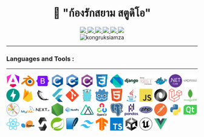 <h1 align="center">👋 "ก้องรักสยาม สตูดิโอ"</h1>
<div id="badges" align="center">
  <a href="https://www.facebook.com/KongRuksiamTutorial" target="_blank">
    <img src="https://img.shields.io/badge/Facebook-1877F2?style=for-the-badge&logo=facebook&logoColor=white"/>
  </a>
  <a href="https://www.youtube.com/@KongRuksiamOfficial" target="_blank">
    <img src="https://img.shields.io/badge/YouTube-FF0000?style=for-the-badge&logo=youtube&logoColor=white"/>
  </a>
    <a href="https://www.udemy.com/user/kong-ruksiam/" target="_blank">
    <img src="https://img.shields.io/badge/Udemy-A435F0?style=for-the-badge&logo=Udemy&logoColor=white"/>
  </a>
  <a href="https://medium.com/@kongruksiam" target="_blank">
    <img src="https://img.shields.io/badge/Medium-12100E?style=for-the-badge&logo=medium&logoColor=white"/>
  </a>
  <a href="https://codepen.io/kongruksiamstudio" target="_blank">
    <img src="https://img.shields.io/badge/Codepen-000000?style=for-the-badge&logo=codepen&logoColor=white"/>
  </a>
  <a href="https://www.tiktok.com/@kongruksiamstudio" target="_blank">
    <img src="https://img.shields.io/badge/TikTok-000000?style=for-the-badge&logo=tiktok&logoColor=white"/>
  </a>
  <br>
  <img src="https://komarev.com/ghpvc/?username=kongruksiamza&style=flat-square&color=blue" alt="kongruksiamza"/>
</div>

---
### Languages and Tools :
---
<div>
<img src="https://github.com/devicons/devicon/blob/master/icons/angular/angular-original.svg" alt="angular" width="35" height="35"/> 
<img src="https://github.com/devicons/devicon/blob/master/icons/blender/blender-original.svg" alt="blender" width="35" height="35"/>  
<img src="https://github.com/devicons/devicon/blob/master/icons/bootstrap/bootstrap-original.svg" alt="bootstrap" width="35" height="35"/>  
<img src="https://github.com/devicons/devicon/blob/master/icons/c/c-original.svg" alt="c" width="35" height="35"/>  
<img src="https://github.com/devicons/devicon/blob/master/icons/cplusplus/cplusplus-original.svg" alt="cplusplus" width="35" height="35"/>   
<img src="https://github.com/devicons/devicon/blob/master/icons/csharp/csharp-original.svg" alt="csharp" width="35" height="35"/>   
<img src="https://github.com/devicons/devicon/blob/master/icons/css3/css3-original.svg" alt="css3" width="35" height="35"/>   
<img src="https://github.com/devicons/devicon/blob/master/icons/dart/dart-original.svg" alt="dart" width="35" height="35"/>  
<img src="https://github.com/devicons/devicon/blob/master/icons/django/django-plain-wordmark.svg" alt="django" width="35" height="35"/>  
<img src="https://github.com/devicons/devicon/blob/master/icons/djangorest/djangorest-original.svg" alt="djangorest" width="35" height="35"/>  
<img src="https://github.com/devicons/devicon/blob/master/icons/docker/docker-original.svg" alt="docker" width="35" height="35"/>  
<img src="https://github.com/devicons/devicon/blob/master/icons/dotnetcore/dotnetcore-original.svg" alt="dotnetcore" width="35" height="35"/>  
<img src="https://github.com/devicons/devicon/blob/master/icons/express/express-original-wordmark.svg" alt="express" width="35" height="35"/>
<img src="https://github.com/devicons/devicon/blob/master/icons/fastapi/fastapi-original.svg" alt="fastapi" width="35" height="35"/>  
<img src="https://github.com/devicons/devicon/blob/master/icons/firebase/firebase-original.svg" alt="firebase" width="35" height="35"/>  
<img src="https://github.com/devicons/devicon/blob/master/icons/flask/flask-original.svg" alt="flask" width="35" height="35"/>  
<img src="https://github.com/devicons/devicon/blob/master/icons/flutter/flutter-original.svg" alt="flutter" width="35" height="35"/>  
<img src="https://github.com/devicons/devicon/blob/master/icons/git/git-original.svg" alt="git" width="35" height="35"/>  
<img src="https://github.com/devicons/devicon/blob/master/icons/go/go-original.svg" alt="go" width="35" height="35"/>
<img src="https://github.com/devicons/devicon/blob/master/icons/godot/godot-original.svg" alt="godot" width="35" height="35"/>   
<img src="https://github.com/devicons/devicon/blob/master/icons/html5/html5-original.svg" alt="html5" width="35" height="35"/>  
<img src="https://github.com/devicons/devicon/blob/master/icons/java/java-original.svg" alt="java" width="35" height="35"/>  
<img src="https://github.com/devicons/devicon/blob/master/icons/javascript/javascript-original.svg" alt="javascript" width="35" height="35"/>  
<img src="https://github.com/devicons/devicon/blob/master/icons/json/json-original.svg" alt="json" width="35" height="35"/>    
<img src="https://github.com/devicons/devicon/blob/master/icons/laravel/laravel-original.svg" alt="laravel" width="35" height="35"/>  
<img src="https://github.com/devicons/devicon/blob/master/icons/mongodb/mongodb-plain-wordmark.svg" alt="mongodb" width="35" height="35"/>  
<img src="https://github.com/devicons/devicon/blob/master/icons/matplotlib/matplotlib-original.svg" alt="matplotlib" width="35" height="35"/>  
<img src="https://github.com/devicons/devicon/blob/master/icons/mysql/mysql-original-wordmark.svg" alt="mysql" width="35" height="35"/>  
<img src="https://github.com/devicons/devicon/blob/master/icons/nextjs/nextjs-original-wordmark.svg" alt="nextjs" width="35" height="35"/>  
<img src="https://github.com/devicons/devicon/blob/master/icons/nodejs/nodejs-original.svg" alt="nodejs" width="35" height="35"/>
<img src="https://github.com/devicons/devicon/blob/master/icons/numpy/numpy-original-wordmark.svg" alt="numpy" width="35" height="35"/>  
<img src="https://github.com/devicons/devicon/blob/master/icons/nuxtjs/nuxtjs-original.svg" alt="nuxtjs" width="35" height="35"/>  
<img src="https://github.com/devicons/devicon/blob/master/icons/opencv/opencv-original-wordmark.svg" alt="opencv" width="35" height="35"/>   
<img src="https://github.com/devicons/devicon/blob/master/icons/postgresql/postgresql-original.svg" alt="postgresql" width="35" height="35"/> 
<img src="https://github.com/devicons/devicon/blob/master/icons/pandas/pandas-original-wordmark.svg" alt="pandas" width="35" height="35"/>  
<img src="https://github.com/devicons/devicon/blob/master/icons/php/php-original.svg" alt="php" width="35" height="35"/>  
<img src="https://github.com/devicons/devicon/blob/master/icons/postman/postman-original.svg" alt="postman" width="35" height="35"/>   
<img src="https://github.com/devicons/devicon/blob/master/icons/python/python-original.svg" alt="python" width="35" height="35"/>  
<img src="https://github.com/devicons/devicon/blob/master/icons/qt/qt-original.svg" alt="qt" width="35" height="35"/>  
<img src="https://github.com/devicons/devicon/blob/master/icons/react/react-original.svg" alt="react" width="35" height="35"/>   
<img src="https://github.com/devicons/devicon/blob/master/icons/scikitlearn/scikitlearn-original.svg" alt="scikit_learn" width="35" height="35"/>  
<img src="https://github.com/devicons/devicon/blob/master/icons/solidity/solidity-original.svg" alt="solidity" width="35" height="35"/>  
<img src="https://github.com/devicons/devicon/blob/master/icons/spring/spring-original.svg" alt="spring" width="35" height="35"/>  
<img src="https://github.com/devicons/devicon/blob/master/icons/sqlite/sqlite-original.svg" alt="sqlite" width="35" height="35"/>  
<img src="https://github.com/devicons/devicon/blob/master/icons/tailwindcss/tailwindcss-original.svg" alt="tailwind" width="35" height="35"/>  
<img src="https://github.com/devicons/devicon/blob/master/icons/tensorflow/tensorflow-original.svg" alt="tensorflow" width="35" height="35"/>  
<img src="https://github.com/devicons/devicon/blob/master/icons/typescript/typescript-original.svg" alt="typescript" width="35" height="35"/>  
<img src="https://github.com/devicons/devicon/blob/master/icons/unity/unity-original.svg" alt="unity" width="35" height="35"/> 
<img src="https://github.com/devicons/devicon/blob/master/icons/unrealengine/unrealengine-original.svg" alt="unreal" width="35" height="35"/>  
<img src="https://github.com/devicons/devicon/blob/master/icons/vuejs/vuejs-original.svg" alt="vuejs" width="35" height="35"/> 
</div>
